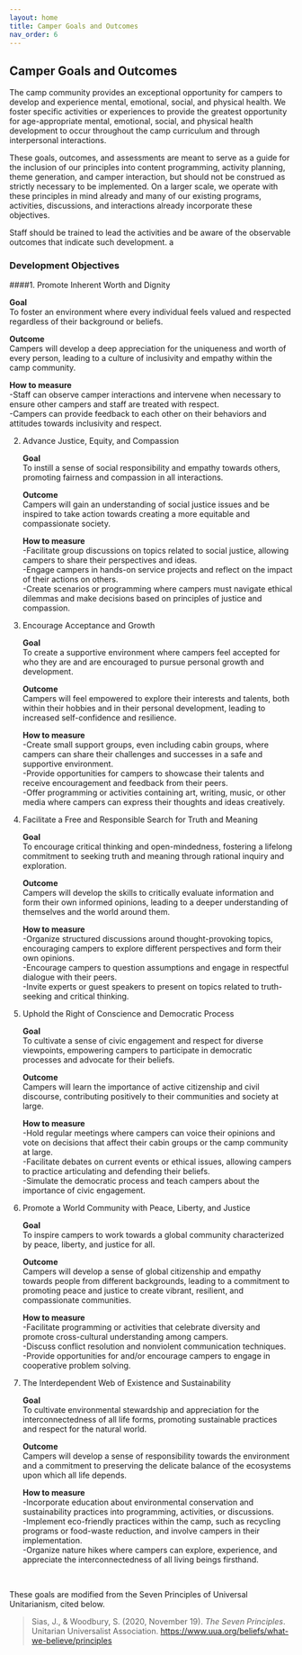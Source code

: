 ```yaml
---
layout: home
title: Camper Goals and Outcomes
nav_order: 6
---
```


## Camper Goals and Outcomes

The camp community provides an exceptional opportunity for campers to develop and experience mental, emotional, social, and physical health. We foster specific activities or experiences to provide the greatest opportunity for age-appropriate mental, emotional, social, and physical health development to occur throughout the camp curriculum and through interpersonal interactions. 

These goals, outcomes, and assessments are meant to serve as a guide for the inclusion of our principles into content programming, activity planning, theme generation, and camper interaction, but should not be construed as strictly necessary to be implemented. On a larger scale, we operate with these principles in mind already and many of our existing programs, activities, discussions, and interactions already incorporate these objectives.

Staff should be trained to lead the activities and be aware of the observable outcomes that indicate such development. a

### Development Objectives

####1. Promote Inherent Worth and Dignity  

   **Goal**  
     To foster an environment where every individual feels valued and respected regardless of their background or beliefs.  

   **Outcome**  
     Campers will develop a deep appreciation for the uniqueness and worth of every person, leading to a culture of inclusivity and empathy within the camp community.  

   **How to measure**   
   -Staff can observe camper interactions and intervene when necessary to ensure other campers and staff are treated with respect.  
   -Campers can provide feedback to each other on their behaviors and attitudes towards inclusivity and respect.  

2. Advance Justice, Equity, and Compassion <br>

   **Goal**  
   To instill a sense of social responsibility and empathy towards others, promoting fairness and compassion in all interactions.  

   **Outcome**  
Campers will gain an understanding of social justice issues and be inspired to take action towards creating a more equitable and compassionate society.  

   **How to measure**   
   -Facilitate group discussions on topics related to social justice, allowing campers to share their perspectives and ideas.  
   -Engage campers in hands-on service projects and reflect on the impact of their actions on others.  
   -Create scenarios or programming where campers must navigate ethical dilemmas and make decisions based on principles of justice and compassion.

3. Encourage Acceptance and Growth  

   **Goal**  
   To create a supportive environment where campers feel accepted for who they are and are encouraged to pursue personal growth and development.<br>

   **Outcome**  
   Campers will feel empowered to explore their interests and talents, both within their hobbies and in their personal development, leading to increased self-confidence and resilience. <br>

   **How to measure**  
   -Create small support groups, even including cabin groups, where campers can share their challenges and successes in a safe and supportive environment.  
   -Provide opportunities for campers to showcase their talents and receive encouragement and feedback from their peers.  
   -Offer programming or activities containing art, writing, music, or other media where campers can express their thoughts and ideas creatively.  

4. Facilitate a Free and Responsible Search for Truth and Meaning  

   **Goal**  
   To encourage critical thinking and open-mindedness, fostering a lifelong commitment to seeking truth and meaning through rational inquiry and exploration.  

   **Outcome**  
   Campers will develop the skills to critically evaluate information and form their own informed opinions, leading to a deeper understanding of themselves and the world around them.  

   **How to measure**  
   -Organize structured discussions around thought-provoking topics, encouraging campers to explore different perspectives and form their own opinions.  
   -Encourage campers to question assumptions and engage in respectful dialogue with their peers.  
   -Invite experts or guest speakers to present on topics related to truth-seeking and critical thinking.  

5. Uphold the Right of Conscience and Democratic Process  

   **Goal**  
   To cultivate a sense of civic engagement and respect for diverse viewpoints, empowering campers to participate in democratic processes and advocate for their beliefs.  

   **Outcome**  
   Campers will learn the importance of active citizenship and civil discourse, contributing positively to their communities and society at large.  

   **How to measure**  
   -Hold regular meetings where campers can voice their opinions and vote on decisions that affect their cabin groups or the camp community at large.  
   -Facilitate debates on current events or ethical issues, allowing campers to practice articulating and defending their beliefs.  
   -Simulate the democratic process and teach campers about the importance of civic engagement.  

6. Promote a World Community with Peace, Liberty, and Justice  

   **Goal**  
   To inspire campers to work towards a global community characterized by peace, liberty, and justice for all.  

   **Outcome**  
   Campers will develop a sense of global citizenship and empathy towards people from different backgrounds, leading to a commitment to promoting peace and justice to create vibrant, resilient, and compassionate communities.  

   **How to measure**  
   -Facilitate programming or activities that celebrate diversity and promote cross-cultural understanding among campers.  
   -Discuss conflict resolution and nonviolent communication techniques.  
   -Provide opportunities for and/or encourage campers to engage in cooperative problem solving.  

7. The Interdependent Web of Existence and Sustainability  

   **Goal**  
   To cultivate environmental stewardship and appreciation for the interconnectedness of all life forms, promoting sustainable practices and respect for the natural world.  

   **Outcome**  
   Campers will develop a sense of responsibility towards the environment and a commitment to preserving the delicate balance of the ecosystems upon which all life depends.  

   **How to measure**  
   -Incorporate education about environmental conservation and sustainability practices into programming, activities, or discussions.  
   -Implement eco-friendly practices within the camp, such as recycling programs or food-waste reduction, and involve campers in their implementation.  
   -Organize nature hikes where campers can explore, experience, and appreciate the interconnectedness of all living beings firsthand.  
<br>


These goals are modified from the Seven Principles of Universal Unitarianism, cited below.  
> Sias, J., & Woodbury, S. (2020, November 19). *The Seven Principles*. Unitarian Universalist Association. https://www.uua.org/beliefs/what-we-believe/principles 
